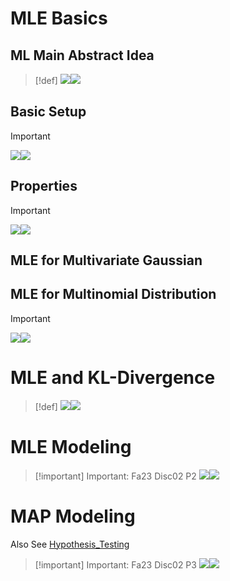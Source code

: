 # MLE Basics
## ML Main Abstract Idea
> [!def]
> ![](2_MLE&MAP.assets/image-20231129103501006.png)![](2_MLE&MAP.assets/image-20231129103523312.png)


## Basic Setup
> [!important]
> ![](2_MLE&MAP.assets/image-20231129104246172.png)![](2_MLE&MAP.assets/image-20231129104259622.png)


## Properties
> [!important]
> ![](2_MLE&MAP.assets/image-20231129104318935.png)![](2_MLE&MAP.assets/image-20231129171133577.png)


## MLE for Multivariate Gaussian



## MLE for Multinomial Distribution
> [!important]
> ![](2_MLE&MAP.assets/image-20231129171934452.png)![](2_MLE&MAP.assets/image-20231129172007882.png)


# MLE and KL-Divergence
> [!def]
> ![](2_MLE&MAP.assets/image-20240305181132641.png)![](2_MLE&MAP.assets/image-20240305181148978.png)









# MLE Modeling
> [!important] Important: Fa23 Disc02 P2
> ![](2_MLE&MAP.assets/image-20240318171604917.png)![](2_MLE&MAP.assets/image-20240318171703594.png)







# MAP Modeling
Also See [Hypothesis_Testing](../../../../Data_Science/Statistical_Inference/3_Bayesian_Statistics/Hypothesis_Testing.md)
> [!important] Important: Fa23 Disc02 P3
> ![](2_MLE&MAP.assets/image-20240318171713301.png)![](2_MLE&MAP.assets/image-20240318171720346.png)













